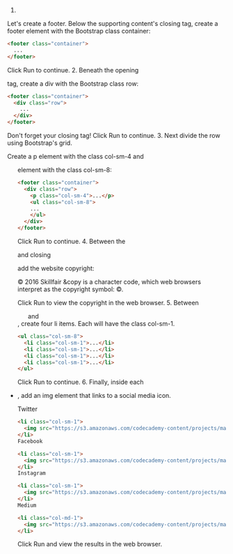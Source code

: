 1.
Let's create a footer. Below the supporting content's closing </section> tag, create a footer element with the Bootstrap class container:
```html
<footer class="container">
  ...
</footer>
```
Click Run to continue.
2.
Beneath the opening <footer class="container"> tag, create a div with the Bootstrap class row:
```html
<footer class="container">
  <div class="row">
    ...
  </div>
</footer>
```
Don't forget your closing </div> tag! Click Run to continue.
3.
Next divide the row using Bootstrap's grid.

Create a p element with the class col-sm-4 and <ul> element with the class col-sm-8:
```html
<footer class="container">
  <div class="row">
    <p class="col-sm-4">...</p>
    <ul class="col-sm-8">
    ...
    </ul>
  </div>
</footer>
```
Click Run to continue.
4.
Between the <p class="col-sm-4"> and closing </p> add the website copyright:

&copy; 2016 Skillfair
&copy is a character code, which web browsers interpret as the copyright symbol: ©.

Click Run to view the copyright in the web browser.
5.
Between <ul class="col-sm-8"> and </ul>, create four li items. Each will have the class col-sm-1.
```html
<ul class="col-sm-8">
  <li class="col-sm-1">...</li>
  <li class="col-sm-1">...</li>
  <li class="col-sm-1">...</li>
  <li class="col-sm-1">...</li>
</ul>
```
Click Run to continue.
6.
Finally, inside each <li class="col-sm-1">, add an img element that links to a social media icon.

Twitter
```html
<li class="col-sm-1">
  <img src="https://s3.amazonaws.com/codecademy-content/projects/make-a-website/lesson-4/twitter.svg">
</li>
Facebook

<li class="col-sm-1">
  <img src="https://s3.amazonaws.com/codecademy-content/projects/make-a-website/lesson-4/facebook.svg">
</li>
Instagram

<li class="col-sm-1">
  <img src="https://s3.amazonaws.com/codecademy-content/projects/make-a-website/lesson-4/instagram.svg">
</li>
Medium

<li class="col-md-1">
  <img src="https://s3.amazonaws.com/codecademy-content/projects/make-a-website/lesson-4/medium.svg">
</li>
```
Click Run and view the results in the web browser.